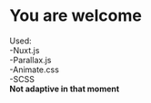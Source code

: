# You are welcome
Used:  
-Nuxt.js  
-Parallax.js  
-Animate.css  
-SCSS  
**Not adaptive in that moment**

